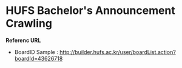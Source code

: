 # HUFS Bachelor's Announcement Crawling



**Referenc URL**

- BoardID Sample : http://builder.hufs.ac.kr/user/boardList.action?boardId=43626718


